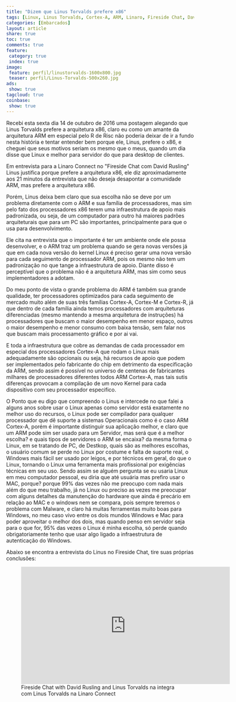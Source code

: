 ```yaml
---
title: "Dizem que Linus Torvalds prefere x86" 
tags: [Linux, Linus Torvalds, Cortex-A, ARM, Linaro, Fireside Chat, David Rusling, x86, Intel, Arquitetura, ISA, Infraestrutura]
categories: [Embarcados]
layout: article
share: true
toc: true
comments: true
feature:
 category: true
 index: true
image:
 feature: perfil/linustorvalds-1600x800.jpg
 teaser: perfil/Linus-Torvalds-500x260.jpg
ads: 
 show: true
tagcloud: true
coinbase:
 show: true
---
```

Recebi esta sexta dia 14 de outubro de 2016 uma postagem alegando que Linus Torvalds prefere a arquitetura x86, claro eu como um amante da arquitetura ARM em especial pelo R de Risc não poderia deixar de ir a fundo nesta história e tentar entender bem porque ele, Linus, prefere o x86, e cheguei que seus motivos seriam os mesmo que o meus, quando um dia disse que Linux e melhor para servidor do que para desktop de clientes.

<!--more-->

Em entrevista para a Linaro Connect no "Fireside Chat com David Rusling" Linus justifica porque prefere a arquitetura x86, ele diz aproximadamente aos 21 minutos da entrevista que não deseja desapontar a comunidade ARM, mas prefere a arquitetura x86.

Porém, Linus deixa bem claro que sua escolha não se deve por um problema diretamente com o ARM e sua família de processadores, mas sim pelo fato dos processadores x86 terem uma infraestrutura de apoio mais padronizada, ou seja, de um computador para outro há maiores padrões arquiteturais que para um PC são importantes, principalmente para que o usa para desenvolvimento.

Ele cita na entrevista que o importante é ter um ambiente onde ele possa desenvolver, e o ARM traz um problema quando se gera novas versões já que em cada nova versão do kernel Linux é preciso gerar uma nova versão para cada seguimento de processador ARM, pois os mesmo não tem um padronização no que tange a infraestrutura de apoio. Diante disso é perceptível que o problema não é a arquitetura ARM, mas sim como seus implementadores a adotam. 

Do meu ponto de vista o grande problema do ARM é também sua grande qualidade, ter processadores optimizados para cada seguimento de mercado muito além de suas três famílias Cortex-A, Cortex-M e Cortex-R, já que dentro de cada família ainda temos processadores com arquiteturas diferenciadas (mesmo mantendo a mesma arquitetura de instruções) há processadores que buscam o maior desempenho em menor espaço, outros o maior desempenho e menor consumo com baixa tensão, sem falar nos que buscam mais processamento gráfico e por ai vai. 

E toda a infraestrutura que cobre as demandas de cada processador em especial dos processadores Cortex-A que rodam o Linux mais adequadamente são opcionais ou seja, há recursos de apoio que podem ser implementados pelo fabricante do chip em detrimento da especificação da ARM, sendo assim é possível no universo de centenas de fabricantes milhares de processadores diferentes todos ARM Cortex-A, mas tais sutis diferenças provocam a compilação de um novo Kernel para cada dispositivo com seu processador especifico.

O Ponto que eu digo que compreendo o Linus e intercede no que falei a alguns anos sobre usar o Linux apenas como servidor está exatamente no melhor uso do recursos, o Linux pode ser compilador para qualquer processador que dê suporte a sistemas Operacionais como é o caso ARM Cortex-A, porém é importante distinguir sua aplicação melhor, e claro que um ARM pode sim ser usado para um Servidor, mas será que é a melhor escolha? e quais tipos de servidores o ARM se encaixa? da mesma forma o Linux, em se tratando de PC, de Destkop, quais são as melhores escolhas, o usuário comum se perde no Linux por costume e falta de suporte real, o Windows mais fácil ser usado por leigos, e por técnicos em geral, do que o Linux, tornando o Linux uma ferramenta mais profissional por exigências técnicas em seu uso. Sendo assim se alguém pergunta se eu usaria Linux em meu computador pessoal, eu diria que até usuária mas prefiro usar o MAC, porque? porque 99% das vezes não me preocupo com nada mais além do que meu trabalho, já no Linux ou preciso as vezes me preocupar com alguns detalhes da manutenção do hardware que ainda é precário em relação ao MAC e o windows nem se compara, pois sempre teremos o problema com Malware, e claro há muitas ferramentas muito boas para Windows, no meu caso vivo entre os dois mundos Windows e Mac para poder aproveitar o melhor dos dois, mas quando penso em servidor seja para o que for, 95% das vezes o Linux é minha escolha, só perde quando obrigatoriamente tenho que usar algo ligado a infraestrutura de autenticação do Windows.

Abaixo se encontra a entrevista do Linus no Fireside Chat, tire suas próprias conclusões:
<figure>
<iframe width="560" height="315" src="https://www.youtube.com/embed/fuAebQvFnRI" frameborder="0" allowfullscreen></iframe>
<figcaption>Fireside Chat with David Rusling and
Linus Torvalds na integra com Linus Torvalds na Linaro Connect
</figcaption>
</figure>